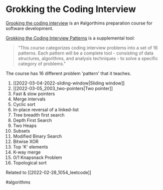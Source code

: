 # Grokking the Coding Interview

[Grooking the coding interview](https://www.educative.io/courses/grokking-the-coding-interview) is an #algorthims preparation course for software development.

[Grokking the Coding Interview Patterns](https://github.com/Chanda-Abdul/Grokking-the-Coding-Interview-Patterns) is a supplemental tool:

> "This course categorizes coding interview problems into a set of 16 patterns. Each pattern will be a complete tool - consisting of data structures, algorithms, and analysis techniques - to solve a specific category of problems."

The course has 16 different problem 'pattern' that it teaches.

1. [[2022-03-04-2022-sliding-window|Sliding window]]
2. [[2022-03-05_2003_two-pointers|Two pointer]]
3. Fast & slow pointers
4. Merge intervals
5. Cyclic sort
6. In-place reversal of a linked-list
7. Tree breadth first search
8. Depth First Search
9. Two Heaps
10. Subsets
11. Modified Binary Search
12. Bitwise XOR
13. Top 'K' elements
14. K-way merge
15. 0/1 Knapsnack Problem
16. Topological sort

Related to [[2022-02-28_1054_leetcode]]

#algorithms
